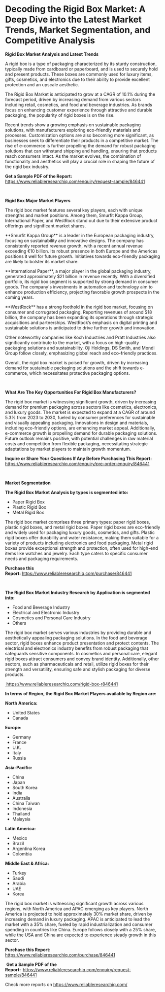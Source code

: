 <p><h1>Decoding the Rigid Box Market: A Deep Dive into the Latest Market Trends, Market Segmentation, and Competitive Analysis</h1></p><p><strong>Rigid Box Market Analysis and Latest Trends</strong></p>
<p><p>A rigid box is a type of packaging characterized by its sturdy construction, typically made from cardboard or paperboard, and is used to securely hold and present products. These boxes are commonly used for luxury items, gifts, cosmetics, and electronics due to their ability to provide excellent protection and an upscale aesthetic. </p><p>The Rigid Box Market is anticipated to grow at a CAGR of 10.1% during the forecast period, driven by increasing demand from various sectors including retail, cosmetics, and food and beverage industries. As brands focus on enhancing customer experience through attractive and durable packaging, the popularity of rigid boxes is on the rise. </p><p>Recent trends show a growing emphasis on sustainable packaging solutions, with manufacturers exploring eco-friendly materials and processes. Customization options are also becoming more significant, as businesses seek to differentiate their products in a competitive market. The rise of e-commerce is further propelling the demand for robust packaging solutions that can withstand shipping and handling, ensuring that products reach consumers intact. As the market evolves, the combination of functionality and aesthetics will play a crucial role in shaping the future of the rigid box industry.</p></p>
<p><strong>Get a Sample PDF of the Report:&nbsp;</strong> <a href="https://www.reliableresearchiq.com/enquiry/request-sample/846441?utm_campaign=1129&utm_medium=2&utm_source=Github&utm_content=ia&utm_term=30012025&utm_id=rigid-box">https://www.reliableresearchiq.com/enquiry/request-sample/846441</a></p>
<p>&nbsp;</p>
<p><strong>Rigid Box Major Market Players</strong></p>
<p><p>The rigid box market features several key players, each with unique strengths and market positions. Among them, Smurfit Kappa Group, International Paper, and WestRock stand out due to their extensive product offerings and significant market shares.</p><p>**Smurfit Kappa Group** is a leader in the European packaging industry, focusing on sustainability and innovative designs. The company has consistently reported revenue growth, with a recent annual revenue exceeding €10 billion. Its robust presence in both Europe and the Americas positions it well for future growth. Initiatives towards eco-friendly packaging are likely to bolster its market share.</p><p>**International Paper**, a major player in the global packaging industry, generated approximately $21 billion in revenue recently. With a diversified portfolio, its rigid box segment is supported by strong demand in consumer goods. The company's investments in automation and technology aim to enhance production efficiency, projecting favorable growth prospects in the coming years.</p><p>**WestRock** has a strong foothold in the rigid box market, focusing on consumer and corrugated packaging. Reporting revenues of around $18 billion, the company has been expanding its operations through strategic acquisitions and partnerships. WestRock’s emphasis on digital printing and sustainable solutions is anticipated to drive further growth and innovation.</p><p>Other noteworthy companies like Koch Industries and Pratt Industries also significantly contribute to the market, with a focus on high-quality packaging solutions and sustainability. Oji Holdings, DS Smith, and Mondi Group follow closely, emphasizing global reach and eco-friendly practices.</p><p>Overall, the rigid box market is poised for growth, driven by increasing demand for sustainable packaging solutions and the shift towards e-commerce, which necessitates protective packaging options.</p></p>
<p>&nbsp;</p>
<p><strong>What Are The Key Opportunities For Rigid Box Manufacturers?</strong></p>
<p><p>The rigid box market is witnessing significant growth, driven by increasing demand for premium packaging across sectors like cosmetics, electronics, and luxury goods. The market is expected to expand at a CAGR of around 5.3% from 2023 to 2030, fueled by consumer preferences for sustainable and visually appealing packaging. Innovations in design and materials, including eco-friendly options, are enhancing market appeal. Additionally, e-commerce growth is propelling demand for durable packaging solutions. Future outlook remains positive, with potential challenges in raw material costs and competition from flexible packaging, necessitating strategic adaptations by market players to maintain growth momentum.</p></p>
<p><strong>Inquire or Share Your Questions If Any Before Purchasing This Report:</strong> <a href="https://www.reliableresearchiq.com/enquiry/pre-order-enquiry/846441?utm_campaign=1129&utm_medium=2&utm_source=Github&utm_content=ia&utm_term=30012025&utm_id=rigid-box">https://www.reliableresearchiq.com/enquiry/pre-order-enquiry/846441</a></p>
<p>&nbsp;</p>
<p><strong>Market Segmentation</strong></p>
<p><strong>The Rigid Box Market Analysis by types is segmented into:</strong></p>
<p><ul><li>Paper Rigid Box</li><li>Plastic Rigid Box</li><li>Metal Rigid Box</li></ul></p>
<p><p>The rigid box market comprises three primary types: paper rigid boxes, plastic rigid boxes, and metal rigid boxes. Paper rigid boxes are eco-friendly and widely used for packaging luxury goods, cosmetics, and gifts. Plastic rigid boxes offer durability and water resistance, making them suitable for a variety of products including electronics and food packaging. Metal rigid boxes provide exceptional strength and protection, often used for high-end items like watches and jewelry. Each type caters to specific consumer needs and packaging requirements.</p></p>
<p><strong>Purchase this Report:&nbsp;</strong><a href="https://www.reliableresearchiq.com/purchase/846441?utm_campaign=1129&utm_medium=2&utm_source=Github&utm_content=ia&utm_term=30012025&utm_id=rigid-box">https://www.reliableresearchiq.com/purchase/846441</a></p>
<p>&nbsp;</p>
<p><strong>The Rigid Box Market Industry Research by Application is segmented into:</strong></p>
<p><ul><li>Food and Beverage Industry</li><li>Electrical and Electronic Industry</li><li>Cosmetics and Personal Care Industry</li><li>Others</li></ul></p>
<p><p>The rigid box market serves various industries by providing durable and aesthetically appealing packaging solutions. In the food and beverage sector, rigid boxes enhance product presentation and protect contents. The electrical and electronics industry benefits from robust packaging that safeguards sensitive components. In cosmetics and personal care, elegant rigid boxes attract consumers and convey brand identity. Additionally, other sectors, such as pharmaceuticals and retail, utilize rigid boxes for their strength and versatility, ensuring safe and stylish packaging for diverse products.</p></p>
<p><a href="https://www.reliableresearchiq.com/rigid-box-r846441?utm_campaign=1129&utm_medium=2&utm_source=Github&utm_content=ia&utm_term=30012025&utm_id=rigid-box">&nbsp;https://www.reliableresearchiq.com/rigid-box-r846441</a></p>
<p><strong>In terms of Region, the Rigid Box Market Players available by Region are:</strong></p>
<p>
    <p> <strong> North America: </strong>
        <ul>
            <li>United States</li>
            <li>Canada</li>
        </ul>
        </p> 
    <p> <strong> Europe: </strong>
        <ul>
            <li>Germany</li>
            <li>France</li>
            <li>U.K.</li>
            <li>Italy</li>
            <li>Russia</li>
        </ul>
        </p> 
    <p> <strong> Asia-Pacific: </strong>
        <ul>
            <li>China</li>
            <li>Japan</li>
            <li>South Korea</li>
            <li>India</li>
            <li>Australia</li>
            <li>China Taiwan</li>
            <li>Indonesia</li>
            <li>Thailand</li>
            <li>Malaysia</li>
        </ul>
        </p> 
    <p> <strong> Latin America: </strong>
        <ul>
            <li>Mexico</li>
            <li>Brazil</li>
            <li>Argentina Korea</li>
            <li>Colombia</li>
        </ul>
        </p> 
    <p> <strong> Middle East & Africa: </strong>
        <ul>
            <li>Turkey</li>
            <li>Saudi</li>
            <li>Arabia</li>
            <li>UAE</li>
            <li>Korea</li>
        </ul>
    </p>
    </p>
<p><p>The rigid box market is witnessing significant growth across various regions, with North America and APAC emerging as key players. North America is projected to hold approximately 30% market share, driven by increasing demand in luxury packaging. APAC is anticipated to lead the market with a 35% share, fueled by rapid industrialization and consumer spending in countries like China. Europe follows closely with a 25% share, while the USA and China are expected to experience steady growth in this sector.</p></p>
<p><strong>Purchase this Report: </strong><a href="https://www.reliableresearchiq.com/purchase/846441?utm_campaign=1129&utm_medium=2&utm_source=Github&utm_content=ia&utm_term=30012025&utm_id=rigid-box">https://www.reliableresearchiq.com/purchase/846441</a></p>
<p>&nbsp;<strong>Get a Sample PDF of the Report:&nbsp;&nbsp;</strong><a href="https://www.reliableresearchiq.com/enquiry/request-sample/846441?utm_campaign=1129&utm_medium=2&utm_source=Github&utm_content=ia&utm_term=30012025&utm_id=rigid-box">https://www.reliableresearchiq.com/enquiry/request-sample/846441</a></p>
<p><strong></strong></p>
<p>Check more reports on <a href="https://www.reliableresearchiq.com/?utm_campaign=1129&utm_medium=2&utm_source=Github&utm_content=ia&utm_term=30012025&utm_id=rigid-box">https://www.reliableresearchiq.com/</a></p>